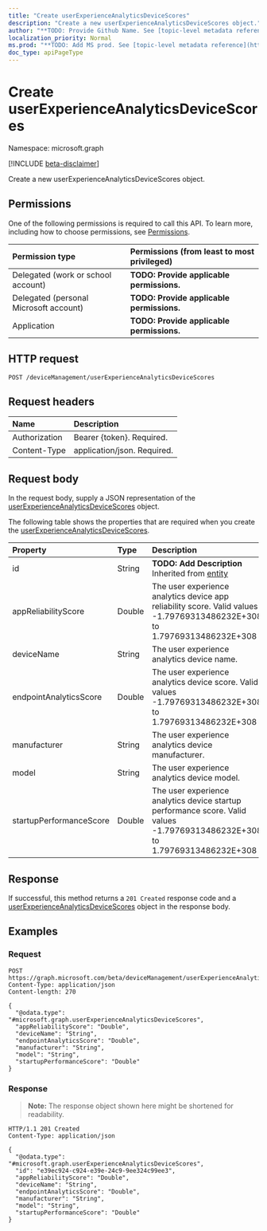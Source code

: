 ```yaml
---
title: "Create userExperienceAnalyticsDeviceScores"
description: "Create a new userExperienceAnalyticsDeviceScores object."
author: "**TODO: Provide Github Name. See [topic-level metadata reference](https://msgo.azurewebsites.net/add/document/guidelines/metadata.html#topic-level-metadata)**"
localization_priority: Normal
ms.prod: "**TODO: Add MS prod. See [topic-level metadata reference](https://msgo.azurewebsites.net/add/document/guidelines/metadata.html#topic-level-metadata)**"
doc_type: apiPageType
---
```


# Create userExperienceAnalyticsDeviceScores
Namespace: microsoft.graph

[!INCLUDE [beta-disclaimer](../../includes/beta-disclaimer.md)]

Create a new userExperienceAnalyticsDeviceScores object.

## Permissions
One of the following permissions is required to call this API. To learn more, including how to choose permissions, see [Permissions](/graph/permissions-reference).

|Permission type|Permissions (from least to most privileged)|
|:---|:---|
|Delegated (work or school account)|**TODO: Provide applicable permissions.**|
|Delegated (personal Microsoft account)|**TODO: Provide applicable permissions.**|
|Application|**TODO: Provide applicable permissions.**|

## HTTP request

<!-- {
  "blockType": "ignored"
}
-->
``` http
POST /deviceManagement/userExperienceAnalyticsDeviceScores
```

## Request headers
|Name|Description|
|:---|:---|
|Authorization|Bearer {token}. Required.|
|Content-Type|application/json. Required.|

## Request body
In the request body, supply a JSON representation of the [userExperienceAnalyticsDeviceScores](../resources/userexperienceanalyticsdevicescores.md) object.

The following table shows the properties that are required when you create the [userExperienceAnalyticsDeviceScores](../resources/userexperienceanalyticsdevicescores.md).

|Property|Type|Description|
|:---|:---|:---|
|id|String|**TODO: Add Description** Inherited from [entity](../resources/entity.md)|
|appReliabilityScore|Double|The user experience analytics device app reliability score. Valid values -1.79769313486232E+308 to 1.79769313486232E+308|
|deviceName|String|The user experience analytics device name.|
|endpointAnalyticsScore|Double|The user experience analytics device score. Valid values -1.79769313486232E+308 to 1.79769313486232E+308|
|manufacturer|String|The user experience analytics device manufacturer.|
|model|String|The user experience analytics device model.|
|startupPerformanceScore|Double|The user experience analytics device startup performance score. Valid values -1.79769313486232E+308 to 1.79769313486232E+308|



## Response

If successful, this method returns a `201 Created` response code and a [userExperienceAnalyticsDeviceScores](../resources/userexperienceanalyticsdevicescores.md) object in the response body.

## Examples

### Request
<!-- {
  "blockType": "request",
  "name": "create_userexperienceanalyticsdevicescores_from_"
}
-->
``` http
POST https://graph.microsoft.com/beta/deviceManagement/userExperienceAnalyticsDeviceScores
Content-Type: application/json
Content-length: 270

{
  "@odata.type": "#microsoft.graph.userExperienceAnalyticsDeviceScores",
  "appReliabilityScore": "Double",
  "deviceName": "String",
  "endpointAnalyticsScore": "Double",
  "manufacturer": "String",
  "model": "String",
  "startupPerformanceScore": "Double"
}
```


### Response
>**Note:** The response object shown here might be shortened for readability.
<!-- {
  "blockType": "response",
  "truncated": true,
  "@odata.type": "microsoft.graph.userExperienceAnalyticsDeviceScores"
}
-->
``` http
HTTP/1.1 201 Created
Content-Type: application/json

{
  "@odata.type": "#microsoft.graph.userExperienceAnalyticsDeviceScores",
  "id": "e39ec924-c924-e39e-24c9-9ee324c99ee3",
  "appReliabilityScore": "Double",
  "deviceName": "String",
  "endpointAnalyticsScore": "Double",
  "manufacturer": "String",
  "model": "String",
  "startupPerformanceScore": "Double"
}
```

